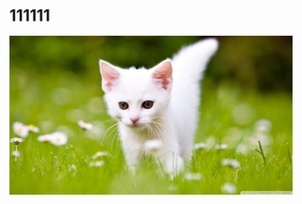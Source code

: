 # 111111
![사진](https://github.com/sejem11987/111111/blob/main/%EA%B3%A0%EC%96%91%EC%9D%B4.jpg?raw=true)
